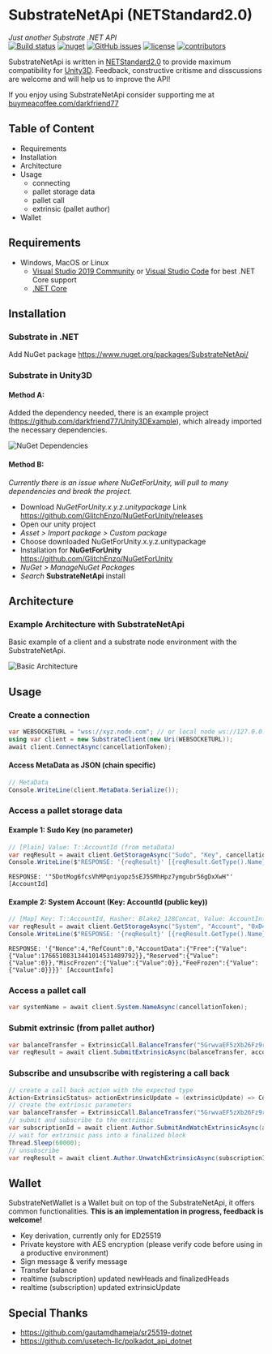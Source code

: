 # SubstrateNetApi (NETStandard2.0)
*Just another Substrate .NET API*  
[![Build status](https://ci.appveyor.com/api/projects/status/jsei7yv376en17rr?svg=true)](https://ci.appveyor.com/project/darkfriend77/substratenetapi)
[![nuget](https://img.shields.io/nuget/v/SubstrateNetApi)](https://ci.appveyor.com/project/darkfriend77/substratenetapi/build/artifacts)
[![GitHub issues](https://img.shields.io/github/issues/darkfriend77/SubstrateNetApi.svg)](https://github.com/darkfriend77/SubstrateNetApi/issues)
[![license](https://img.shields.io/github/license/darkfriend77/SubstrateNetApi)](https://github.com/darkfriend77/SubstrateNetApi/blob/origin/LICENSE)
[![contributors](https://img.shields.io/github/contributors/darkfriend77/SubstrateNetApi)](https://github.com/darkfriend77/SubstrateNetApi/graphs/contributors)

SubstrateNetApi is written in [NETStandard2.0](https://docs.microsoft.com/en-us/dotnet/standard/net-standard) to provide maximum compatibility for [Unity3D](https://docs.unity3d.com/2020.2/Documentation/Manual/dotnetProfileSupport.html). Feedback, constructive critisme and disscussions are welcome and will help us to improve the API!

If you enjoy using SubstrateNetApi consider supporting me at [buymeacoffee.com/darkfriend77](https://www.buymeacoffee.com/darkfriend77)

## Table of Content

* Requirements
* Installation
* Architecture
* Usage
  - connecting
  - pallet storage data
  - pallet call
  - extrinsic (pallet author)
* Wallet

## Requirements

* Windows, MacOS or Linux
  - [Visual Studio 2019 Community](https://visualstudio.microsoft.com/de/vs/) or [Visual Studio Code](https://code.visualstudio.com/) for best .NET Core support
  - [.NET Core](https://www.microsoft.com/net/download/core)

## Installation

### Substrate in .NET
Add NuGet package https://www.nuget.org/packages/SubstrateNetApi/

### Substrate in Unity3D

#### Method A:
Added the dependency needed, there is an example project (https://github.com/darkfriend77/Unity3DExample), which already imported the necessary dependencies. 

![NuGet Dependencies](https://github.com/darkfriend77/SubstrateNetApi/raw/origin/images/dependencies.png)

#### Method B:
*Currently there is an issue where NuGetForUnity, will pull to many dependencies and break the project.*
- Download *NuGetForUnity.x.y.z.unitypackage* Link https://github.com/GlitchEnzo/NuGetForUnity/releases
- Open our unity project
- *Asset > Import package > Custom package*
- Choose downloaded NuGetForUnity.x.y.z.unitypackage
- Installation for **NuGetForUnity** https://github.com/GlitchEnzo/NuGetForUnity
- *NuGet > ManageNuGet Packages*
- *Search* **SubstrateNetApi** install

## Architecture

### Example Architecture with SubstrateNetApi

Basic example of a client and a substrate node environment with the SubstrateNetApi.

![Basic Architecture](https://github.com/dotmog/SubstrateNetApi/raw/origin/images/basic_architecture.png)

## Usage

### Create a connection
```csharp
var WEBSOCKETURL = "wss://xyz.node.com"; // or local node ws://127.0.0.1:9944
using var client = new SubstrateClient(new Uri(WEBSOCKETURL));
await client.ConnectAsync(cancellationToken);
```

#### Access MetaData as JSON (chain specific)

```csharp
// MetaData 
Console.WriteLine(client.MetaData.Serialize());
```

### Access a pallet storage data

#### Example 1: Sudo Key (no parameter)

```csharp
// [Plain] Value: T::AccountId (from metaData)
var reqResult = await client.GetStorageAsync("Sudo", "Key", cancellationToken);
Console.WriteLine($"RESPONSE: '{reqResult}' [{reqResult.GetType().Name}]");
```
```RESPONSE: '"5DotMog6fcsVhMPqniyopz5sEJ5SMhHpz7ymgubr56gDxXwH"' [AccountId]``` 

#### Example 2: System Account (Key: AccountId (public key))

```csharp
// [Map] Key: T::AccountId, Hasher: Blake2_128Concat, Value: AccountInfo<T::Index, T::AccountData> (from metaData)
var reqResult = await client.GetStorageAsync("System", "Account", "0xD43593C715FDD31C61141ABD04A99FD6822C8558854CCDE39A5684E7A56DA27D", cancellationToken);
Console.WriteLine($"RESPONSE: '{reqResult}' [{reqResult.GetType().Name}]");
```
```RESPONSE: '{"Nonce":4,"RefCount":0,"AccountData":{"Free":{"Value":{"Value":17665108313441014531489792}},"Reserved":{"Value":{"Value":0}},"MiscFrozen":{"Value":{"Value":0}},"FeeFrozen":{"Value":{"Value":0}}}}' [AccountInfo]```

### Access a pallet call

```csharp
var systemName = await client.System.NameAsync(cancellationToken);
```

### Submit extrinsic (from pallet author)

```csharp
var balanceTransfer = ExtrinsicCall.BalanceTransfer("5GrwvaEF5zXb26Fz9rcQpDWS57CtERHpNehXCPcNoHGKutQY", 1000);
var reqResult = await client.SubmitExtrinsicAsync(balanceTransfer, accountDMOG_GALxeh, 0, 64, cancellationToken);
```

### Subscribe and unsubscribe with registering a call back

```csharp
// create a call back action with the expected type
Action<ExtrinsicStatus> actionExtrinsicUpdate = (extrinsicUpdate) => Console.WriteLine($"CallBack: {extrinsicUpdate}");
// create the extrinsic parameters
var balanceTransfer = ExtrinsicCall.BalanceTransfer("5GrwvaEF5zXb26Fz9rcQpDWS57CtERHpNehXCPcNoHGKutQY", 1000);
// submit and subscribe to the extrinsic
var subscriptionId = await client.Author.SubmitAndWatchExtrinsicAsync(actionExtrinsicUpdate, balanceTransfer, accountDMOG_GALxeh, 0, 64, cancellationToken);
// wait for extrinsic pass into a finalized block
Thread.Sleep(60000);
// unsubscribe
var reqResult = await client.Author.UnwatchExtrinsicAsync(subscriptionId, cancellationToken);
```

## Wallet
SubstrateNetWallet is a Wallet buit on top of the SubstrateNetApi, it offers common functionalities. 
**This is an implementation in progress, feedback is welcome!**

- Key derivation, currently only for ED25519
- Private keystore with AES encryption (please verify code before using in a productive environment)
- Sign message & verify message
- Transfer balance
- realtime (subscription) updated newHeads and finalizedHeads
- realtime (subscription) updated extrinsicUpdate


## Special Thanks
- https://github.com/gautamdhameja/sr25519-dotnet
- https://github.com/usetech-llc/polkadot_api_dotnet

